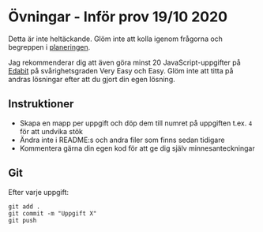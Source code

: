 # Övningar - Inför prov 19/10 2020
Detta är inte heltäckande. Glöm inte att kolla igenom frågorna och begreppen i [planeringen](https://docs.google.com/document/d/1oed-hn2tHnJEVjL9wV71QNPhzadVlOKbxIGSWOaEUeY/edit).

Jag rekommenderar dig att även göra minst 20 JavaScript-uppgifter på [Edabit](https://edabit.com/) på svårighetsgraden Very Easy och Easy. Glöm inte att titta på andras lösningar efter att du gjort din egen lösning.

## Instruktioner
- Skapa en mapp per uppgift och döp dem till numret på uppgiften t.ex. `4` för att undvika stök
- Ändra inte i README:s och andra filer som finns sedan tidigare
- Kommentera gärna din egen kod för att ge dig själv minnesanteckningar

## Git
Efter varje uppgift:
```
git add .
git commit -m "Uppgift X"
git push
```
